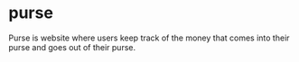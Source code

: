 # purse
Purse is website where users keep track of the money that comes into their purse and goes out of their purse.